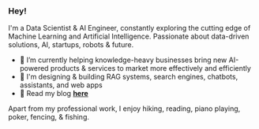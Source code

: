 ### Hey!

I'm a Data Scientist & AI Engineer, constantly exploring the cutting edge of Machine Learning and Artificial Intelligence. Passionate about data-driven solutions, AI, startups, robots & future.

- 🔭 I’m currently helping knowledge-heavy businesses bring new AI-powered products & services to market more effectively and efficiently
- 🌱 I'm designing & building RAG systems, search engines, chatbots, assistants, and web apps
- 💬 Read my blog **[here](https://iamvladyashin.com/blog)**

Apart from my professional work, I enjoy hiking, reading, piano playing, poker, fencing, & fishing.
